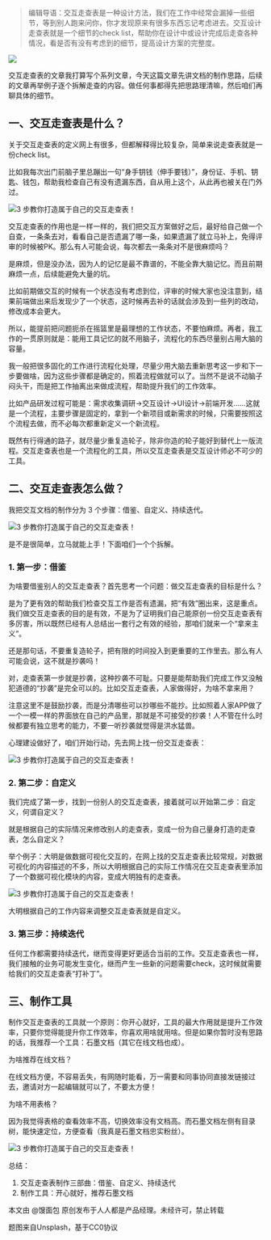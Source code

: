 > 编辑导语：交互走查表是一种设计方法，我们在工作中经常会漏掉一些细节，等到别人跑来问你，你才发现原来有很多东西忘记考虑进去。交互设计走查表就是一个细节的check list，帮助你在设计中或设计完成后走查各种情况，看是否有没有考虑到的细节，提高设计方案的完整度。

![](https://cdn.wallleap.cn/img/pic/illustrtion/202211091343739.jpeg)

交互走查表的文章我打算写个系列文章，今天这篇文章先讲文档的制作思路，后续的文章再举例子逐个拆解走查的内容。做任何事都得先把思路理清嘛，然后咱们再聊具体的细节。

## 一、交互走查表是什么？

关于交互走查表的定义网上有很多，但都解释得比较复杂，简单来说走查表就是一份check list。

比如我每次出门前脑子里总蹦出一句“身手钥钱（伸手要钱）”，身份证、手机、钥匙、钱包，帮助我检查自己有没有遗漏东西，自从用上这个，从此再也被关在门外过。

![3 步教你打造属于自己的交互走查表！](https://cdn.wallleap.cn/img/pic/illustrtion/202211091343740.jpeg)

交互走查表的作用也是一样一样的，我们把交互方案做好之后，最好给自己做一个自查，一条条去对，看看自己是否遗漏了哪一条，如果遗漏了就立马补上，免得评审的时候被PK。那么有人可能会说，每次都去一条条对不是很麻烦吗？

是麻烦，但是没办法，因为人的记忆是最不靠谱的，不能全靠大脑记忆。而且前期麻烦一点，后续能避免大量的坑。

比如前期做交互的时候有一个状态没有考虑到位，评审的时候大家也没注意到，结果前端做出来后发现少了一个状态，这时候再去补的话就会涉及到一些列的改动，修改成本会更大。

所以，能提前把问题扼杀在摇篮里是最理想的工作状态，不要怕麻烦。再者，我工作的一贯原则就是：能用工具记忆的就不用脑子，流程化的东西尽量别占用大脑的容量。

我一般把很多固化的工作进行流程化处理，尽量少用大脑去重新思考这一步和下一步要做啥，因为这些步骤都是确定的，照着流程做就可以了。当然不是说不动脑子闷头干，而是把工作抽离出来做成流程，帮助提升我们的工作效率。

比如产品研发过程可能是：需求收集调研→交互设计→UI设计→前端开发……这就是一个流程，主要步骤是固定的，拿到一个新项目或新需求的时候，只需要按照这个流程去做，而不必每次都重新定义一个新流程。

既然有行得通的路子，就尽量少重复造轮子，除非你造的轮子能好到替代上一版流程。交互走查表也是一个流程化的工具，所以交互走查表是交互设计师必不可少的工具。

## 二、交互走查表怎么做？

我把交互文档的制作分为 3 个步骤：借鉴、自定义、持续迭代。

![3 步教你打造属于自己的交互走查表！](https://cdn.wallleap.cn/img/pic/illustrtion/202211091343741.png)

是不是很简单，立马就能上手！下面咱们一个个拆解。

### 1. 第一步：借鉴

为啥要借鉴别人的交互走查表？首先思考一个问题：做交互走查表的目标是什么？

是为了更有效的帮助我们检查交互工作是否有遗漏，把“有效”圈出来，这是重点。我们做交互走查表的目的是有效，不是为了证明我们自己能原创一份交互走查表有多厉害，所以既然已经有人总结出一套行之有效的经验，那咱们就来一个“拿来主义”。

还是那句话，不要重复造轮子，把有限的时间投入到更重要的工作里去。那么有人可能会说，这不就是抄袭吗！

对，走查表第一步就是抄袭，这种抄袭不可耻。只要是能帮助我们完成工作又没触犯道德的“抄袭”是完全可以的。比如交互走查表，人家做得好，为啥不拿来用？

注意这里不是鼓励抄袭，而是分清哪些可以抄哪些不能抄。比如照着人家APP做了一个一模一样的界面放在自己的产品里，那就是不可接受的抄袭！人不管在什么时候都要有独立思考的能力，不要一听抄袭就觉得是洪水猛兽。

心理建设做好了，咱们开始行动，先去网上找一份交互走查表：

![3 步教你打造属于自己的交互走查表！](https://cdn.wallleap.cn/img/pic/illustrtion/202211091343742.png)

### 2. 第二步：自定义

我们完成了第一步，找到一份别人的交互走查表，接着就可以开始第二步：自定义，何谓自定义？

就是根据自己的实际情况来修改别人的走查表，变成一份为自己量身打造的走查表，怎么自定义？

举个例子：大明是做数据可视化交互的，在网上找的交互走查表比较常规，对数据可视化的内容描述的不多，所以大明根据自己的实际工作情况在交互走查表里添加了一个数据可视化模块的内容，变成大明独有的走查表。

![3 步教你打造属于自己的交互走查表！](https://cdn.wallleap.cn/img/pic/illustrtion/202211091343743.png)

大明根据自己的工作内容来调整交互走查表就是自定义。

### 3. 第三步：持续迭代

任何工作都需要持续迭代，继而变得更好更适合当前的工作。交互走查表也一样，我们接触的业务可能发生变化，继而产生一些新的问题需要check，这时候就需要给我们的交互走查表“打补丁”。

## 三、制作工具

制作交互走查表的工具就一个原则：你开心就好，工具的最大作用就是提升工作效率，只要你觉得能提升你工作效率，你喜欢用啥就用啥。但是如果你暂时没有思路的话，我推荐一个工具：石墨文档（其它在线文档也成）。

为啥推荐在线文档？

在线文档方便，不容易丢失，有网随时能看，万一需要和同事协同直接发链接过去，邀请对方一起编辑就可以了，不要太方便！

为啥不用表格？

因为我觉得表格的查看效率不高，切换效率没有文档高。而石墨文档左侧有目录树，能快速定位，方便查看（我真是石墨文档忠实粉丝）。

![3 步教你打造属于自己的交互走查表！](https://cdn.wallleap.cn/img/pic/illustrtion/202211091343744.gif)

总结：

1.  交互走查表制作三部曲：借鉴、自定义、持续迭代
2.  制作工具：开心就好，推荐石墨文档

本文由 @馊面包 原创发布于人人都是产品经理。未经许可，禁止转载

题图来自Unsplash，基于CC0协议
